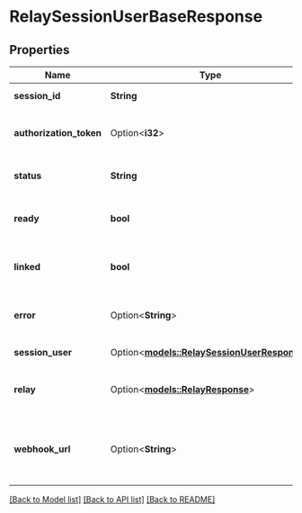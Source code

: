 # RelaySessionUserBaseResponse

## Properties

Name | Type | Description | Notes
------------ | ------------- | ------------- | -------------
**session_id** | **String** | The session ID | 
**authorization_token** | Option<**i32**> | The authorization token for the session | [optional]
**status** | **String** | The status of the session | 
**ready** | **bool** | If the session is ready to be used | 
**linked** | **bool** | If the session is linked to a relay | 
**error** | Option<**String**> | The error message if the session failed | [optional]
**session_user** | Option<[**models::RelaySessionUserResponse**](RelaySessionUserResponse.md)> | List Session Users | [optional]
**relay** | Option<[**models::RelayResponse**](RelayResponse.md)> | The relay details the session is linked to | [optional]
**webhook_url** | Option<**String**> | The webhook URL that we will call once the session is ready | [optional]

[[Back to Model list]](../README.md#documentation-for-models) [[Back to API list]](../README.md#documentation-for-api-endpoints) [[Back to README]](../README.md)


